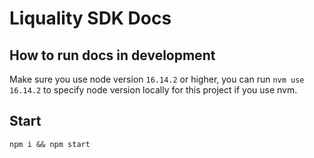 # Liquality SDK Docs 

## How to run docs in development

Make sure you use node version `16.14.2` or higher, you can run
`nvm use 16.14.2` to specify node version locally for this project if you use nvm.

## Start
`npm i && npm start`
